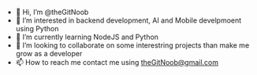 - 👋 Hi, I’m @theGitNoob
- 👀 I’m interested in backend development, AI and Mobile develpmoent using Python  
- 🌱 I’m currently learning NodeJS and Python
- 💞️ I’m looking to collaborate on some interestring projects than make me grow as a developer
- 📫 How to reach me contact me using theGitNoob@gmail.com

<!---
theGitNoob/theGitNoob is a ✨ special ✨ repository because its `README.md` (this file) appears on your GitHub profile.
You can click the Preview link to take a look at your changes.
--->
